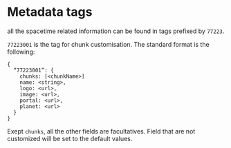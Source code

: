 # Metadata tags

all the spacetime related information can be found in tags prefixed by `77223`.

`77223001` is the tag for chunk customisation. The standard format is the following:
```
{
  “77223001”: {
    chunks: [<chunkName>]
    name: <string>,
    logo: <url>,
    image: <url>,
    portal: <url>,
    planet: <url>
  }
}
```
Exept `chunks`, all the other fields are facultatives. Field that are not customized will be set to the default values.

